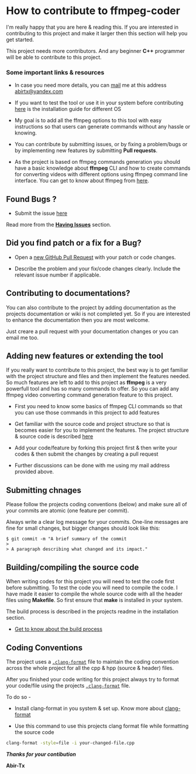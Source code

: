 # How to contribute to **ffmpeg-coder**

I'm really happy that you are here & reading this. If you are interested in contributing to this project and make it larger then this section will help you get started.

This project needs more contributors. And any beginner **C++** programmer will be able to contribute to this project.

### Some important links & resources
- In case you need more details, you can [mail](mailto:abirtx@yandex.com) me at this address abirtx@yandex.com

- If you want to test the tool or use it in your system before contributing [here](https://github.com/Abir-Tx/ffmpeg-coder#installation) is the installation guide for different OS

- My goal is to add all the ffmpeg options to this tool with easy instructions so that users can generate commands without any hassle or knowing.

- You can contribute by submitting issues, or by fixing a problem/bugs or by implementing new features by submitting **Pull requests**.

- As the project is based on ffmpeg commands generation you should have a basic knowledge about **ffmpeg** CLI and how to create commands for converting videos with different options using ffmpeg command line interface. You can get to know about ffmpeg from [here](https://ffmpeg.org/ffmpeg.html).

## Found Bugs ?
- Submit the issue [here](https://github.com/Abir-Tx/ffmpeg-coder/issues/new/choose)

Read more from the [**Having Issues**](https://github.com/Abir-Tx/ffmpeg-coder#having-issues-) section.

## Did you find patch or a fix for a Bug?

- Open a [new GitHub Pull Request](https://github.com/Abir-Tx/ffmpeg-coder/compare) with your patch or code changes.

- Describe the problem and your fix/code changes clearly. Include the relevant issue number if applicable.

## Contributing to documentations?

You can also contribute to the project by adding documentation as the projects documentation or wiki is not completed yet. So if you are interested to enhance the documentation then you are most welcome.

Just creare a pull request with your documentation changes or you can email me too.

## Adding new features or extending the tool

If you really want to contribute to this project, the best way is to get familiar with the project structure and files and then implement the features needed. So much features are left to add to this project as **ffmpeg** is a very powerfull tool and has so many commands to offer. So you can add any ffmpeg video converting command generation feature to this project. 

- First you need to know some basics of ffmpeg CLI commands so that you can use those commands in this project to add features

- Get familiar with the source code and project structure so that is becomes easier for you to implement the features. The project structure & source code is described [here](https://github.com/Abir-Tx/ffmpeg-coder/blob/main/docs/source-code.md)

- Add your code/feature by forking this project first & then write your codes & then submit the changes by creating a pull request

- Further discussions can be done with me using my mail address provided above.

## Submitting chnages
Please follow the projects coding conventions (below) and make sure all of your commits are atomic (one feature per commit).

Always write a clear log message for your commits. One-line messages are fine for small changes, but bigger changes should look like this:

    $ git commit -m "A brief summary of the commit
    > 
    > A paragraph describing what changed and its impact."

## Building/compiling the source code

When writing codes for this project you will need to test the code first before submitting. To test the code you will need to compile the code. I have made it easier to compile the whole source code with all the header files using **Makefile**. So first ensure that **make** is installed in your system.

The build process is described in the projects readme in the installation section. 

- [Get to know about the build process](https://github.com/Abir-Tx/ffmpeg-coder#install-from-source)


## Coding Conventions
The project uses a [```.clang-format```](https://github.com/Abir-Tx/ffmpeg-coder/blob/main/.clang-format) file to maintain the coding convention across the whole project for all the cpp & hpp (source & header) files. 

After you finished your code writing for this project always try to format your code/file using the projects [```.clang-format```](https://github.com/Abir-Tx/ffmpeg-coder/blob/main/.clang-format) file.

To do so - 

- Install clang-format in you system & set up. Know more about [clang-format](https://clang.llvm.org/docs/ClangFormat.html)

- Use this command to use this projects clang format file while formatting the source code 

```bash
clang-format -style=file -i your-changed-file.cpp
```


***Thanks for your contibution***

**Abir-Tx**